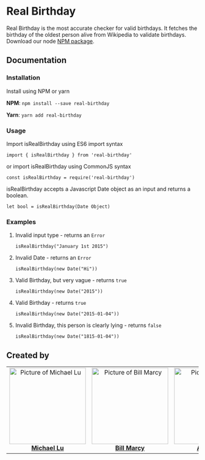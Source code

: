 # Real Birthday

Real Birthday is the most accurate checker for valid birthdays. It fetches the birthday of the oldest person alive from Wikipedia to validate birthdays. Download our node [NPM package](https://www.npmjs.com/package/real-birthday).

## Documentation

### Installation

Install using NPM or yarn

**NPM**:
`npm install --save real-birthday`

**Yarn**:
`yarn add real-birthday`

### Usage

Import isRealBirthday using ES6 import syntax

```
import { isRealBirthday } from 'real-birthday'
```

or import isRealBirthday using CommonJS syntax

```
const isRealBirthday = require('real-birthday')
```

isRealBirthday accepts a Javascript Date object as an input and returns a boolean.

```
let bool = isRealBirthday(Date Object)
```

### Examples

1. Invalid input type - returns an `Error`

   ```
   isRealBirthday("January 1st 2015")
   ```

2. Invalid Date - returns an `Error`

   ```
   isRealBirthday(new Date("Hi"))
   ```

3. Valid Birthday, but very vague - returns `true`

   ```
   isRealBirthday(new Date("2015"))
   ```

4. Valid Birthday - returns `true`

   ```
   isRealBirthday(new Date("2015-01-04"))
   ```

5. Invalid Birthday, this person is clearly lying - returns `false`

   ```
   isRealBirthday(new Date("1815-01-04"))
   ```

## Created by

<table>
  <tr>
    <td align="center"><a href="https://github.com/michaelwlu"><img src="https://avatars1.githubusercontent.com/u/9114194?s=460&v=4" width="200px;" alt="Picture of Michael Lu"/><br /><b>Michael Lu</b></a></td>
    <td align="center"><a href="https://github.com/hwacha"><img src="https://avatars1.githubusercontent.com/u/6621013?s=460&v=4s" width="200px;" alt="Picture of Bill Marcy"/><br /><b>Bill Marcy</b></a></td>
    <td align="center"><a href="https://twitter.com/AlliColyer"><img src="https://avatars1.githubusercontent.com/u/11083917?s=460&v=4" width="200px;" alt="Picture of Allison Colyer"/><br /><b>Alli Colyer</b></a></td>
    <td align="center"><a href="https://github.com/achien"><img src="https://avatars3.githubusercontent.com/u/1211597?s=460&v=4" width="200px;" alt="Picture of Andrew Chien"/><br /><b>Andrew Chien</b></a></td>
  </tr>
</table>
